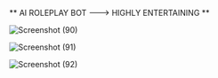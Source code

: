 **  AI ROLEPLAY BOT ---> HIGHLY ENTERTAINING **

![Screenshot (90)](https://github.com/user-attachments/assets/d72f21f3-d7da-4a10-8d89-d70861d6e3d5)



![Screenshot (91)](https://github.com/user-attachments/assets/1e580f0b-7e85-46d1-98fe-b67c07a1ad0e)



![Screenshot (92)](https://github.com/user-attachments/assets/61854fe0-7135-4b32-b67a-43ed154edf58)


